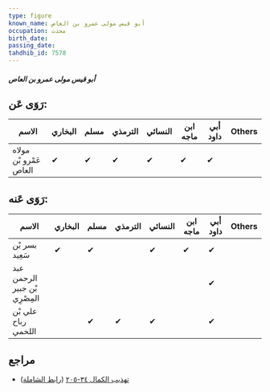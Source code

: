 ```yaml
---
type: figure
known_name: أبو قيس مولى عمرو بن العاص
occupation: محدث
birth_date:
passing_date:
tahdhib_id: 7578
---
```

##### أبو قيس مولى عمرو بن العاص

## رَوَى عَن:
| الاسم                  | البخاري | مسلم | الترمذي | النسائي | ابن ماجه | أبي داود | Others |
| ---------------------- | ------- | ---- | ------- | ------- | -------- | -------- | ------ |
| مولاه عَمْرو بْن العاص | ✔       | ✔    | ✔       | ✔       | ✔        | ✔        |        |
## رَوَى عَنه:
| الاسم                         | البخاري | مسلم | الترمذي | النسائي | ابن ماجه | أبي داود | Others |
| ----------------------------- | ------- | ---- | ------- | ------- | -------- | -------- | ------ |
| بسر بْن سَعِيد                | ✔       | ✔    |         | ✔       | ✔        | ✔        |        |
| عبد الرحمن بْن جبير المِصْرِي |         |      |         |         |          | ✔        |        |
| علي بْن رباح اللخمي           |         | ✔    | ✔       | ✔       |          | ✔        |        |
## مراجع
- [تهذيب الكمال ٣٤-٢٠٥](obsidian://open?vault=Tahdhib-al-Kamal&file=Figures/٧٥٧٨-أبو%20قيس%20مولى%20عمرو%20بن%20العاص) ([رابط الشاملة](https://shamela.ws/book/3722/18322))
